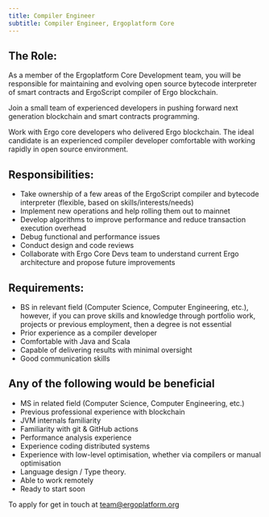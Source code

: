 ```yaml
---
title: Compiler Engineer
subtitle: Compiler Engineer, Ergoplatform Core
---
```

## The Role:

As a member of the Ergoplatform Core Development team, you will be responsible for
maintaining and evolving open source bytecode interpreter of smart contracts and
ErgoScript compiler of Ergo blockchain.

Join a small team of experienced developers in pushing forward next generation blockchain
and smart contracts programming.

Work with Ergo core developers who delivered Ergo blockchain. The ideal candidate is an
experienced compiler developer comfortable with working rapidly in open source
environment.  

## Responsibilities:

* Take ownership of a few areas of the ErgoScript compiler and bytecode interpreter
  (flexible, based on skills/interests/needs)
* Implement new operations and help rolling them out to mainnet
* Develop algorithms to improve performance and reduce transaction execution overhead
* Debug functional and performance issues 
* Conduct design and code reviews
* Collaborate with Ergo Core Devs team to understand current Ergo architecture and
  propose future improvements  

## Requirements:

* BS in relevant field (Computer Science, Computer Engineering, etc.), however, if you
  can prove skills and knowledge through portfolio work, projects or previous employment,
  then a degree is not essential
* Prior experience as a compiler developer
* Comfortable with Java and Scala
* Capable of delivering results with minimal oversight
* Good communication skills

## Any of the following would be beneficial

* MS in related field (Computer Science, Computer Engineering, etc.)
* Previous professional experience with blockchain
* JVM internals familiarity
* Familiarity with git & GitHub actions 
* Performance analysis experience
* Experience coding distributed systems 
* Experience with low-level optimisation, whether via compilers or manual optimisation
* Language design / Type theory.
* Able to work remotely 
* Ready to start soon

To apply for get in touch at [team@ergoplatform.org ](mailto:team@ergoplatform.org)